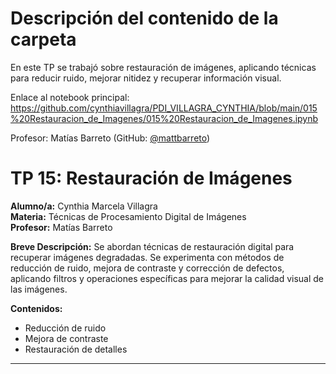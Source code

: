 # Descripción del contenido de la carpeta
En este TP se trabajó sobre restauración de imágenes, aplicando técnicas para reducir ruido, mejorar nitidez y recuperar información visual.

Enlace al notebook principal: https://github.com/cynthiavillagra/PDI_VILLAGRA_CYNTHIA/blob/main/015%20Restauracion_de_Imagenes/015%20Restauracion_de_Imagenes.ipynb

Profesor: Matías Barreto (GitHub: [@mattbarreto](https://github.com/mattbarreto))

# TP 15: Restauración de Imágenes

**Alumno/a:** Cynthia Marcela Villagra  
**Materia:** Técnicas de Procesamiento Digital de Imágenes  
**Profesor:** Matías Barreto

**Breve Descripción:**
Se abordan técnicas de restauración digital para recuperar imágenes degradadas. Se experimenta con métodos de reducción de ruido, mejora de contraste y corrección de defectos, aplicando filtros y operaciones específicas para mejorar la calidad visual de las imágenes.

**Contenidos:**
- Reducción de ruido
- Mejora de contraste
- Restauración de detalles

---
